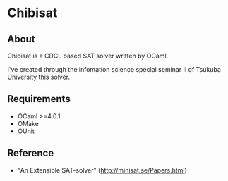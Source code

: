 Chibisat
====
## About

Chibisat is a CDCL based SAT solver written by OCaml.

I've created through the infomation science special seminar II of Tsukuba University this solver.

## Requirements

- OCaml >=4.0.1
- OMake
- OUnit

## Reference

- "An Extensible SAT-solver" (http://minisat.se/Papers.html)
